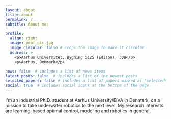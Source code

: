 ```yaml
---
layout: about
title: about
permalink: /
subtitle: About me:

profile:
  align: right
  image: prof_pic.jpg
  image_circular: false # crops the image to make it circular
  address: >
    <p>Aarhus Universitet, Bygning 5125 (Edison), 300</p>
    <p>Aarhus, Denmark</p>

news: false  # includes a list of news items
latest_posts: false  # includes a list of the newest posts
selected_papers: false # includes a list of papers marked as "selected={true}"
social: true  # includes social icons at the bottom of the page
---
```



I'm an Industrial Ph.D. student at Aarhus University/EIVA in Denmark, on a mission to take underwater robotics to the next level. My research interests are learning-based optimal control, modeling and robotics in general.



